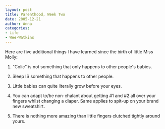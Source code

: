 ```yaml
---
layout: post
title: Parenthood, Week Two
date: 2005-12-21
author: Anna
categories:
- Life
- Wee-Watkins
---
```


Here are five additional things I have learned since the birth of little Miss Molly:

1. "Colic" is not something that only happens to other people's babies.

2. Sleep IS something that happens to other people.

3. Little babies can quite literally grow before your eyes.

4. You can adapt to/be non-chalant about getting #1 and #2 all over your fingers whilst changing a diaper. Same applies to spit-up on your brand new sweatshirt.

5. There is nothing more amazing than little fingers clutched tightly around yours.
